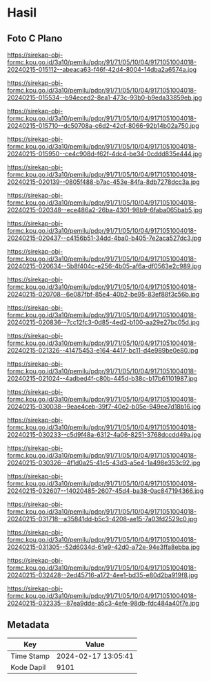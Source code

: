 # Hasil

## Foto C Plano

https://sirekap-obj-formc.kpu.go.id/3a10/pemilu/pdpr/91/71/05/10/04/9171051004018-20240215-015112--abeaca63-f46f-42d4-8004-14dba2a6574a.jpg

https://sirekap-obj-formc.kpu.go.id/3a10/pemilu/pdpr/91/71/05/10/04/9171051004018-20240215-015534--b94eced2-8ea1-473c-93b0-b9eda33859eb.jpg

https://sirekap-obj-formc.kpu.go.id/3a10/pemilu/pdpr/91/71/05/10/04/9171051004018-20240215-015710--dc50708a-c6d2-42cf-8066-92b14b02a750.jpg

https://sirekap-obj-formc.kpu.go.id/3a10/pemilu/pdpr/91/71/05/10/04/9171051004018-20240215-015950--ce4c908d-f62f-4dc4-be34-0cddd835e444.jpg

https://sirekap-obj-formc.kpu.go.id/3a10/pemilu/pdpr/91/71/05/10/04/9171051004018-20240215-020139--0805f488-b7ac-453e-84fa-8db7278dcc3a.jpg

https://sirekap-obj-formc.kpu.go.id/3a10/pemilu/pdpr/91/71/05/10/04/9171051004018-20240215-020348--ece486a2-26ba-4301-98b9-6faba065bab5.jpg

https://sirekap-obj-formc.kpu.go.id/3a10/pemilu/pdpr/91/71/05/10/04/9171051004018-20240215-020437--c4156b51-34dd-4ba0-b405-7e2aca527dc3.jpg

https://sirekap-obj-formc.kpu.go.id/3a10/pemilu/pdpr/91/71/05/10/04/9171051004018-20240215-020634--5b8f404c-e256-4b05-af6a-df0563e2c989.jpg

https://sirekap-obj-formc.kpu.go.id/3a10/pemilu/pdpr/91/71/05/10/04/9171051004018-20240215-020708--6e087fbf-85e4-40b2-be95-83ef88f3c56b.jpg

https://sirekap-obj-formc.kpu.go.id/3a10/pemilu/pdpr/91/71/05/10/04/9171051004018-20240215-020836--7cc12fc3-0d85-4ed2-b100-aa29e27bc05d.jpg

https://sirekap-obj-formc.kpu.go.id/3a10/pemilu/pdpr/91/71/05/10/04/9171051004018-20240215-021326--41475453-e164-4417-bc11-d4e989be0e80.jpg

https://sirekap-obj-formc.kpu.go.id/3a10/pemilu/pdpr/91/71/05/10/04/9171051004018-20240215-021024--4adbed4f-c80b-445d-b38c-b17b61101987.jpg

https://sirekap-obj-formc.kpu.go.id/3a10/pemilu/pdpr/91/71/05/10/04/9171051004018-20240215-030038--9eae4ceb-39f7-40e2-b05e-949ee7d18b16.jpg

https://sirekap-obj-formc.kpu.go.id/3a10/pemilu/pdpr/91/71/05/10/04/9171051004018-20240215-030233--c5d9f48a-6312-4a06-8251-3768dccdd49a.jpg

https://sirekap-obj-formc.kpu.go.id/3a10/pemilu/pdpr/91/71/05/10/04/9171051004018-20240215-030326--4f1d0a25-41c5-43d3-a5e4-1a498e353c92.jpg

https://sirekap-obj-formc.kpu.go.id/3a10/pemilu/pdpr/91/71/05/10/04/9171051004018-20240215-032607--14020485-2607-45d4-ba38-0ac847194366.jpg

https://sirekap-obj-formc.kpu.go.id/3a10/pemilu/pdpr/91/71/05/10/04/9171051004018-20240215-031718--a35841dd-b5c3-4208-ae15-7a03fd2529c0.jpg

https://sirekap-obj-formc.kpu.go.id/3a10/pemilu/pdpr/91/71/05/10/04/9171051004018-20240215-031305--52d6034d-61e9-42d0-a72e-94e3ffa8ebba.jpg

https://sirekap-obj-formc.kpu.go.id/3a10/pemilu/pdpr/91/71/05/10/04/9171051004018-20240215-032428--2ed45716-a172-4ee1-bd35-e80d2ba919f8.jpg

https://sirekap-obj-formc.kpu.go.id/3a10/pemilu/pdpr/91/71/05/10/04/9171051004018-20240215-032335--87ea9dde-a5c3-4efe-98db-fdc484a40f7e.jpg


## Metadata

| Key        | Value               |
| ---------- | ------------------- |
| Time Stamp | 2024-02-17 13:05:41 |
| Kode Dapil | 9101                |



